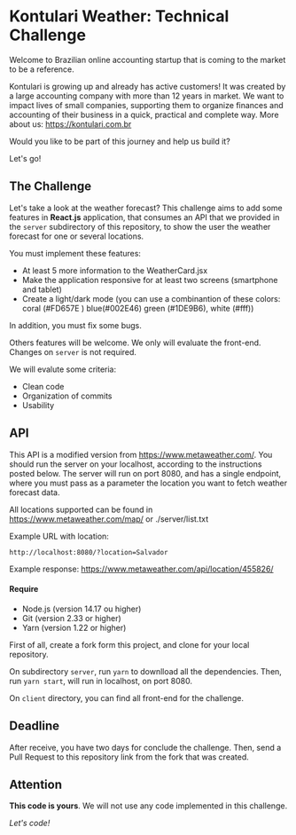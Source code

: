 # Kontulari Weather: Technical Challenge

Welcome to Brazilian online accounting startup that is coming to the market to be a reference.

Kontulari is growing up and already has active customers! It was created by a large accounting company with more than 12 years in market. We want to impact lives of small companies, supporting them to organize finances and accounting of their business in a quick, practical and complete way. More about us: https://kontulari.com.br

Would you like to be part of this journey and help us build it?

Let's go!

## The Challenge

Let's take a look at the weather forecast? This challenge aims to add some features in **React.js** application, that consumes an API that we provided in the `server` subdirectory of this repository, to show the user the weather forecast for one or several locations.

You must implement these features:

- At least 5 more information to the WeatherCard.jsx
- Make the application responsive for at least two screens (smartphone and tablet)
- Create a light/dark mode (you can use a combinantion of these colors: coral (#FD657E ) blue(#002E46) green (#1DE9B6), white (#fff))

In addition, you must fix some bugs.

Others features will be welcome. We only will evaluate the front-end. Changes on `server` is not required.

We will evalute some criteria:

- Clean code
- Organization of commits
- Usability

## API

This API is a modified version from https://www.metaweather.com/. You should run the server on your localhost, according to the instructions posted below. The server will run on port 8080, and has a single endpoint, where you must pass as a parameter the location you want to fetch weather forecast data.

All locations supported can be found in https://www.metaweather.com/map/ or ./server/list.txt

Example URL with location:

`http://localhost:8080/?location=Salvador`

Example response: https://www.metaweather.com/api/location/455826/

#### Require

- Node.js (version 14.17 ou higher)
- Git (version 2.33 or higher)
- Yarn (version 1.22 or higher)

First of all, create a fork form this project, and clone for your local repository.

On subdirectory `server`, run `yarn` to downlload all the dependencies.
Then, run `yarn start`, will run in localhost, on port 8080.

On `client` directory, you can find all front-end for the challenge.

## Deadline

After receive, you have two days for conclude the challenge. Then, send a Pull Request to this repository link from the fork that was created.

## Attention

**This code is yours**. We will not use any code implemented in this challenge.

_Let's code!_
